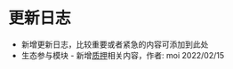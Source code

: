 # 更新日志

- 新增更新日志，比较重要或者紧急的内容可添加到此处
- 生态参与模块 - 新增[质押](./ecosystem_paticipate/质押.md)相关内容，作者: moi 2022/02/15